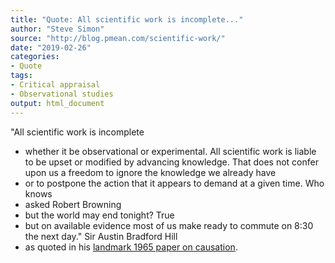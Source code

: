 ```yaml
---
title: "Quote: All scientific work is incomplete..."
author: "Steve Simon"
source: "http://blog.pmean.com/scientific-work/"
date: "2019-02-26"
categories:
- Quote
tags:
- Critical appraisal
- Observational studies
output: html_document
---
```


"All scientific work is incomplete
- whether it be observational or
experimental. All scientific work is liable to be upset or modified by
advancing knowledge. That does not confer upon us a freedom to ignore
the knowledge we already have
- or to postpone the action that it appears
to demand at a given time. Who knows
- asked Robert Browning
- but the
world may end tonight? True
- but on available evidence most of us make
ready to commute on 8:30 the next day." Sir Austin Bradford Hill
- as
quoted in his [landmark 1965 paper on
causation](https://www.ncbi.nlm.nih.gov/pmc/articles/PMC1898525/).

<!---more--->



